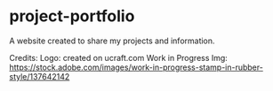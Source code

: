 # project-portfolio
A website created to share my projects and information.

Credits:
    Logo: created on ucraft.com 
    Work in Progress Img: https://stock.adobe.com/images/work-in-progress-stamp-in-rubber-style/137642142
    
    

